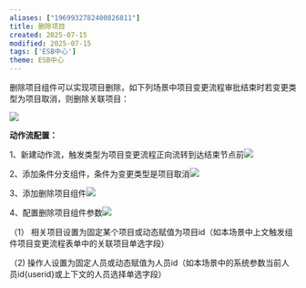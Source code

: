 ```yaml
---
aliases: ["1969932782400826811"]
title: 删除项目
created: 2025-07-15
modified: 2025-07-15
tags: ['ESB中心']
theme: ESB中心
---
```


删除项目组件可以实现项目删除，如下列场景中项目变更流程审批结束时若变更类型为项目取消，则删除关联项目：

![](3833fa368c65c8945ef95c8c207bc011.jpg)

**动作流配置：**

1、新建动作流，触发类型为项目变更流程正向流转到达结束节点前![](5e81855b28d54161954e7b0c778376c3.jpg)

2、添加条件分支组件，条件为变更类型是项目取消![](6ac96103f80bc3f338948dcdedec1afc.jpg)

3、添加删除项目组件![](6916776fe6d478586bdf4c0d9bcc84e3.jpg)

4、配置删除项目组件参数![](55a31c7c0b46fddb5902802d094a2dba.jpg)

（1） 相关项目设置为固定某个项目或动态赋值为项目id（如本场景中上文触发组件项目变更流程表单中的关联项目单选字段）

（2) 操作人设置为固定人员或动态赋值为人员id（如本场景中的系统参数当前人员id{userid}或上下文的人员选择单选字段）